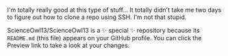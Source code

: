 I'm totally really good at this type of stuff... It totally didn't take me two days to figure out how to clone a repo using SSH. I'm not that stupid.

ScienceOwl13/ScienceOwl13 is a ✨ special ✨ repository because its `README.md` (this file) appears on your GitHub profile.
You can click the Preview link to take a look at your changes.
